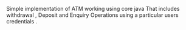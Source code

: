 Simple implementation of ATM working using core java 
That includes withdrawal , Deposit and Enquiry
Operations using a particular users credentials .
